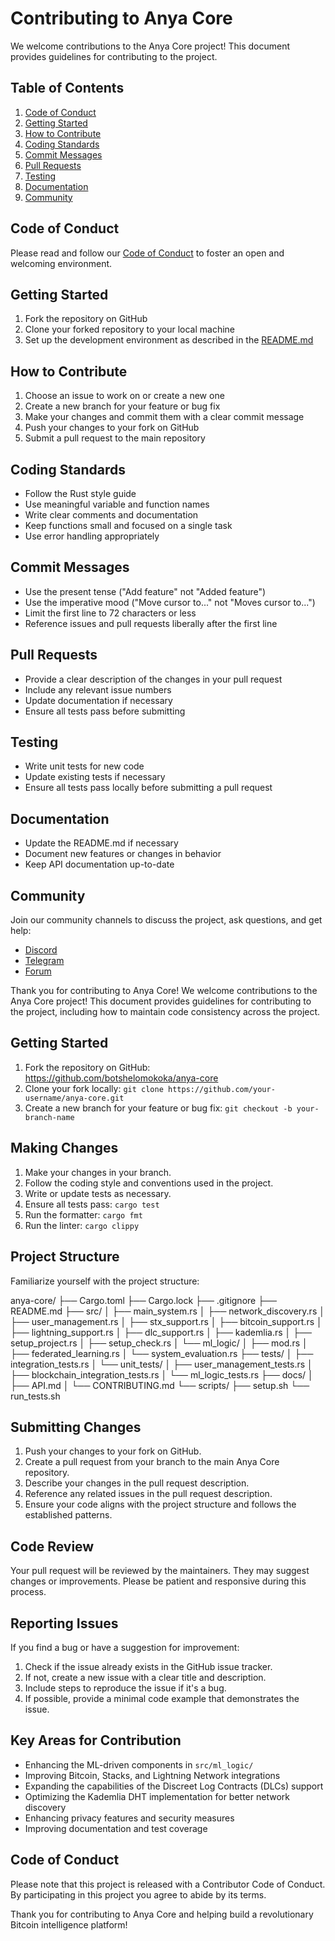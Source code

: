 # Contributing to Anya Core

We welcome contributions to the Anya Core project! This document provides guidelines for contributing to the project.

## Table of Contents

1. [Code of Conduct](#code-of-conduct)
2. [Getting Started](#getting-started)
3. [How to Contribute](#how-to-contribute)
4. [Coding Standards](#coding-standards)
5. [Commit Messages](#commit-messages)
6. [Pull Requests](#pull-requests)
7. [Testing](#testing)
8. [Documentation](#documentation)
9. [Community](#community)

## Code of Conduct

Please read and follow our [Code of Conduct](CODE_OF_CONDUCT.md) to foster an open and welcoming environment.

## Getting Started

1. Fork the repository on GitHub
2. Clone your forked repository to your local machine
3. Set up the development environment as described in the [README.md](README.md)

## How to Contribute

1. Choose an issue to work on or create a new one
2. Create a new branch for your feature or bug fix
3. Make your changes and commit them with a clear commit message
4. Push your changes to your fork on GitHub
5. Submit a pull request to the main repository

## Coding Standards

- Follow the Rust style guide
- Use meaningful variable and function names
- Write clear comments and documentation
- Keep functions small and focused on a single task
- Use error handling appropriately

## Commit Messages

- Use the present tense ("Add feature" not "Added feature")
- Use the imperative mood ("Move cursor to..." not "Moves cursor to...")
- Limit the first line to 72 characters or less
- Reference issues and pull requests liberally after the first line

## Pull Requests

- Provide a clear description of the changes in your pull request
- Include any relevant issue numbers
- Update documentation if necessary
- Ensure all tests pass before submitting

## Testing

- Write unit tests for new code
- Update existing tests if necessary
- Ensure all tests pass locally before submitting a pull request

## Documentation

- Update the README.md if necessary
- Document new features or changes in behavior
- Keep API documentation up-to-date

## Community

Join our community channels to discuss the project, ask questions, and get help:

- [Discord](https://discord.gg/anyacore)
- [Telegram](https://t.me/anyacore)
- [Forum](https://forum.anyacore.org)

Thank you for contributing to Anya Core!
We welcome contributions to the Anya Core project! This document provides guidelines for contributing to the project, including how to maintain code consistency across the project.

## Getting Started

1. Fork the repository on GitHub: <https://github.com/botshelomokoka/anya-core>
2. Clone your fork locally: `git clone https://github.com/your-username/anya-core.git`
3. Create a new branch for your feature or bug fix: `git checkout -b your-branch-name`

## Making Changes

1. Make your changes in your branch.
2. Follow the coding style and conventions used in the project.
3. Write or update tests as necessary.
4. Ensure all tests pass: `cargo test`
5. Run the formatter: `cargo fmt`
6. Run the linter: `cargo clippy`

## Project Structure

Familiarize yourself with the project structure:

anya-core/
├── Cargo.toml
├── Cargo.lock
├── .gitignore
├── README.md
├── src/
│   ├── main_system.rs
│   ├── network_discovery.rs
│   ├── user_management.rs
│   ├── stx_support.rs
│   ├── bitcoin_support.rs
│   ├── lightning_support.rs
│   ├── dlc_support.rs
│   ├── kademlia.rs
│   ├── setup_project.rs
│   ├── setup_check.rs
│   └── ml_logic/
│       ├── mod.rs
│       ├── federated_learning.rs
│       └── system_evaluation.rs
├── tests/
│   ├── integration_tests.rs
│   └── unit_tests/
│       ├── user_management_tests.rs
│       ├── blockchain_integration_tests.rs
│       └── ml_logic_tests.rs
├── docs/
│   ├── API.md
│   └── CONTRIBUTING.md
└── scripts/
    ├── setup.sh
    └── run_tests.sh

## Submitting Changes

1. Push your changes to your fork on GitHub.
2. Create a pull request from your branch to the main Anya Core repository.
3. Describe your changes in the pull request description.
4. Reference any related issues in the pull request description.
5. Ensure your code aligns with the project structure and follows the established patterns.

## Code Review

Your pull request will be reviewed by the maintainers. They may suggest changes or improvements. Please be patient and responsive during this process.

## Reporting Issues

If you find a bug or have a suggestion for improvement:

1. Check if the issue already exists in the GitHub issue tracker.
2. If not, create a new issue with a clear title and description.
3. Include steps to reproduce the issue if it's a bug.
4. If possible, provide a minimal code example that demonstrates the issue.

## Key Areas for Contribution

- Enhancing the ML-driven components in `src/ml_logic/`
- Improving Bitcoin, Stacks, and Lightning Network integrations
- Expanding the capabilities of the Discreet Log Contracts (DLCs) support
- Optimizing the Kademlia DHT implementation for better network discovery
- Enhancing privacy features and security measures
- Improving documentation and test coverage

## Code of Conduct

Please note that this project is released with a Contributor Code of Conduct. By participating in this project you agree to abide by its terms.

Thank you for contributing to Anya Core and helping build a revolutionary Bitcoin intelligence platform!
